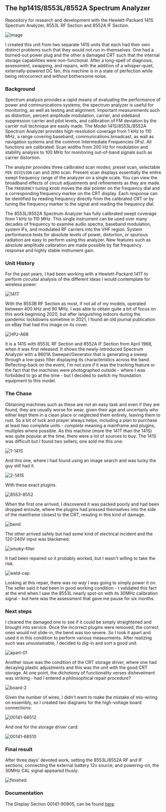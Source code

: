 ## The hp141S/8553L/8552A Spectrum Analyzer

Repository for research and development with the Hewlett-Packard 141S Spectrum Analyzer, 8553L RF Section and 8552A IF Section.

![image](/img/141s-front.jpg)

I created this unit from two separate 141S units that each had their own distinct problems such that they would not run in-themselves. One had a burned-out power plug and the other a damaged CRT such that the internal storage capabilities were non-functional. After a long-spell of diagnosis, assessment, swapping, and repairs, with the addition of a whisper-quiet, externally-powered DC fan, this machine is in a state of perfection while being retrocorrect and _without_ bothersome noise.

### Background

Spectrum analysis provides a rapid means of evaluating the performance of power and communications systems; the spectrum analyzer is useful for monitoring, as well as testing and alignment. Important measurements such as distortion, percent amplitude modulation, carrier, and sideband suppression carrier and pilot levels, and calibration of FM deviation by the carrier null technique are easily made. The Model 141S/8553L/8552A Spectrum Analyzer provides high-resolution coverage from 1 kHz to 110 MHz, a range covering baseband, communications broadcast, as wall as navigation systems and the common Intermediate Frequencies (IFs). All functions are calibrated: Scan widths from 200 Hz for modulation and stability analysis to 100 MHz for monitoring out-of-band signals such as carrier distortion.

The analyzer provides three calibrated scan modes; preset scan, selectable `PER DIVISION` can and `ZERO` scan. Present scan displays essentially the entire swept frequency range of the analyzer on a single scale. You can view the broadband effects of circuit adjustments and refinements as they are made. The `FREQUENCY` tuning knob moves the dial pointer on the frequency dial and a corresponding frequency marker on the CRT display. Each response can be identified by reading frequency directly from the calibrated CRT or by tuning the frequency marker to the signal and reading the frequency dial.

The 8553L/8552A Spectrum Analyzer has fully calibrated swept coverage from 1 kHz to 110 MHz. This single instrument can be used over many decades of frequency to examine audio spectra, baseband modulation, system IFs, and modulated RF carriers into the VHF region. System performance tests for absolute levels of power, distortion, or spurious radiation are easy to perform using this analyzer. New features such as absolute amplitude calibration are made possible by flat frequency response and highly stable instrument gain.

### Unit History

For the past years, I had been working with a Hewlett-Packard 141T to perform circuital analysis of the different ideas I would contemplate for wireless power.

![141T](/img/141T.jpg)

With the 8553B RF Section as most, if not all of my models, operated between 400 kHz and 90 MHz. I was able to obtain quite a bit of focus on this work beginning 2020, but after languishing indoors during the pandemic lockdowns sometime in 2021, I found an old journal publication on eBay that had this image on its cover.

![HPJ-A68](/img/HPJ-A68.jpg)

It is a 141S with 8553L RF Section and 8552A IF Section from April 1968, when it was first released. It shows the newly-introduced Spectrum Analyzer with a 8601A Sweeper/Generator that is generating a sweep through a low-pass filter displaying its characteristics across the band. Reflecting-back on the event, I'm not sure if it was the tracking feature or the fact that the machines were photographed outside - where I was forbidded to go at the time - but I decided to switch my foundation equipment to this model.

### The Chase

Obtaining machines such as these are not an easy task and even if they are found, they are usually worse for wear, given their age and uncertanly who either kept them in a clean place or neglected them entirely, leaving them to rust. So a bit of luck and prayer always helps; including a plan to purchase at least two complete units - _complete_ meaning a mainframe and plugins, multiples where possible. As this machine (more the 141T than the 141S) was quite popular at the time, there were a lot of sources to buy. The 141S was difficult but I found two sellers; one sold me this one:

![1-141S](/img/1-141S.jpg)

And this one, where I had found using an image search and was lucky the guy still had it.

![2-141S](/img/2-141S.jpg)

With these exact plugins.

![8553-8552](/img/8553-8552.jpg)

When the first one arrived, I discovered it was packed poorly and had been dropped enroute, where the plugins had pressed themselves into the side of the mainframe closest to the CRT, resuling in this kind of damage.

![bend](/img/bend.jpg)

The other arrived safely but had some kind of electrical incident and the 120-240V input was blackened.

![smoky-filter](/img/smoky-filter.jpg)

It had been repaired so it probably worked, but I wasn't willing to take the risk.

![weld-cap](/img/141S-weld-cap.jpg)

Looking at this repair, there was _no way_ I was going to simply power it on. The seller said it had been in good working condition - I validated this fact at the end when I saw the 8553L nearly spot-on with its 30MHz calibration signal - but here was the assessment that gave me pause for six months.

### Next steps

I cleaned the damaged one to see if it could be simply straightened and brought into service. Once the incorrect plugins were removed, the correct ones would not slide-in, the bend was too severe. So I took it apart and used it in this condition to perform various measurments. After realizing such was unsustainable, I decided to dig-in and sort a good unit.

![apart-01](/restoration/apart-01.jpg)

Another issue was the condition of the CRT storage driver, where one had decaying plastic adjustments and this was the unit with the good CRT storage. At one point, the dichotomy of functionality verses dishevelment was striking - had I entered a philosophical repair procedure? 

![board-2](/restoration/board-2.jpg)

Given the number of wires, I didn't want to make the mistake of mis-wiring on essembly, so I created two diagrams for the high-voltage board connections:

![00141-66512](/restoration/00141-66512.png)

And one for the storage driver card:

![00141-66510](/restoration/00141-66510.png)

### Final result

After three days' devoted work, setting the 8553L/8552A RF and IF sections, connecting the external battery 12v source, and powering-on, the 30MHz CAL signal appeared thusly:

![finished](/restoration/finished-cal-term.jpg)

### Documentation

The Display Section 00141-90905, can be found [here](/doc/00141-90905.pdf).
